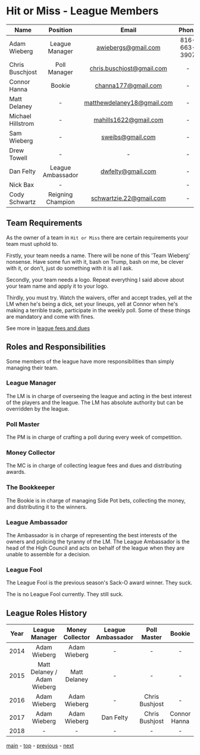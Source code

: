 # Hit or Miss - League Members

| Name | Position | Email | Phone
|---|:---:|:---:|:---:|
| Adam Wieberg | League Manager | awiebergs@gmail.com | 816-663-3907 |
| Chris Buschjost | Poll Manager | chris.buschjost@gmail.com | - |
| Connor Hanna | Bookie | channa177@gmail.com | - |
| Matt Delaney | - | matthewdelaney18@gmail.com | - |
| Michael Hillstrom | - | mahills1622@gmail.com | - |
| Sam Wieberg | - | sweibs@gmail.com | - |
| Drew Towell | - | - | - |
| Dan Felty | League Ambassador | dwfelty@gmail.com | - |
| Nick Bax | - |  | - |
| Cody Schwartz | Reigning Champion | schwartzie.22@gmail.com | - |

## Team Requirements

As the owner of a team in `Hit or Miss` there are certain requirements your team must uphold to.

Firstly, your team needs a name.
There will be none of this 'Team Wieberg' nonsense.
Have some fun with it, bash on Trump, bash on me, be clever with it, or don't, just do something with it is all I ask.

Secondly, your team needs a logo.
Repeat everything I said above about your team name and apply it to your logo.

Thirdly, you must try.
Watch the waivers, offer and accept trades, yell at the LM when he's being a dick, set your lineups, yell at Connor when he's making a terrible trade, participate in the weekly poll.
Some of these things are mandatory and come with fines.

See more in [league fees and dues](league_fees_and_dues.md)

## Roles and Responsibilities

Some members of the league have more responsibilities than simply managing their team.

### League Manager

The LM is in charge of overseeing the league and acting in the best interest of the players and the league.
The LM has absolute authority but can be overridden by the league.

### Poll Master

The PM is in charge of crafting a poll during every week of competition.

### Money Collector

The MC is in charge of collecting league fees and dues and distributing awards.

### The Bookkeeper

The Bookie is in charge of managing Side Pot bets, collecting the money, and distributing it to the winners.  

### League Ambassador

The Ambassador is in charge of representing the best interests of the owners and policing the tyranny of the LM.
The League Ambassador is the head of the High Council and acts on behalf of the league when they are unable to assemble for a decision.

### League Fool

The League Fool is the previous season's Sack-O award winner.
They suck.

The is no League Fool currently. They still suck.

## League Roles History

| Year | League Manager | Money Collector | League Ambassador | Poll Master | Bookie |
|:---:|:---:|:---:|:---:|:---:|:---:|
|2014 | Adam Wieberg | Adam Wieberg | - | - | - |
|2015 | Matt Delaney / Adam Wieberg | Matt Delaney | - | - | - |
|2016 | Adam Wieberg | Adam Wieberg | - | Chris Bushjost | - |
|2017 | Adam Wieberg | Adam Wieberg | Dan Felty | Chris Bushjost | Connor Hanna |
|2018 | - | - | - | - | - |

[main][main] - [top][top] - [previous][previous] - [next][next]

[main]: readme.md
[top]: league_members.md
[previous]: communication.md
[next]: policies_and_procedures.md
